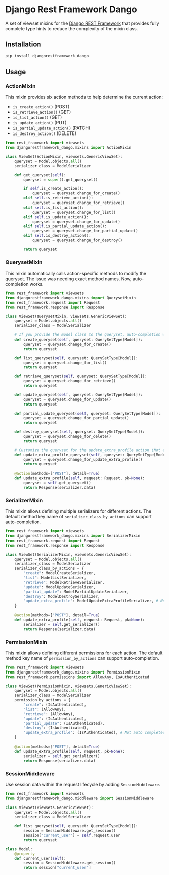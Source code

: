 # Django Rest Framework Dango

A set of viewset mixins for the [Django REST Framework](https://www.django-rest-framework.org/) that provides fully complete type hints to reduce the complexity of the mixin class.

## Installation

```bash
pip install djangorestframework_dango
```

## Usage

### ActionMixin

This mixin provides six action methods to help determine the current action:

- `is_create_action()` (POST)
- `is_retrieve_action()` (GET)
- `is_list_action()` (GET)
- `is_update_action()` (PUT)
- `is_partial_update_action()` (PATCH)
- `is_destroy_action()` (DELETE)

```python
from rest_framework import viewsets
from djangorestframework_dango.mixins import ActionMixin

class ViewSet(ActionMixin, viewsets.GenericViewSet):
    queryset = Model.objects.all()
    serializer_class = ModelSerializer

    def get_queryset(self):
        queryset = super().get_queryset()

        if self.is_create_action():
            queryset = queryset.change_for_create()
        elif self.is_retrieve_action():
            queryset = queryset.change_for_retrieve()
        elif self.is_list_action():
            queryset = queryset.change_for_list()
        elif self.is_update_action():
            queryset = queryset.change_for_update()
        elif self.is_partial_update_action():
            queryset = queryset.change_for_partial_update()
        elif self.is_destroy_action():
            queryset = queryset.change_for_destroy()

        return queryset
```

### QuerysetMixin

This mixin automatically calls action-specific methods to modify the queryset. The issue was needing exact method names. Now, auto-completion works.

```python
from rest_framework import viewsets
from djangorestframework_dango.mixins import QuerysetMixin
from rest_framework.request import Request
from rest_framework.response import Response

class ViewSet(QuerysetMixin, viewsets.GenericViewSet):
    queryset = Model.objects.all()
    serializer_class = ModelSerializer

    # If you provide the model class to the queryset, auto-completion will work.
    def create_queryset(self, queryset: QuerySetType[Model]):
        queryset = queryset.change_for_create()
        return queryset

    def list_queryset(self, queryset: QuerySetType[Model]):
        queryset = queryset.change_for_list()
        return queryset

    def retrieve_queryset(self, queryset: QuerySetType[Model]):
        queryset = queryset.change_for_retrieve()
        return queryset

    def update_queryset(self, queryset: QuerySetType[Model]):
        queryset = queryset.change_for_update()
        return queryset

    def partial_update_queryset(self, queryset: QuerySetType[Model]):
        queryset = queryset.change_for_partial_update()
        return queryset

    def destroy_queryset(self, queryset: QuerySetType[Model]):
        queryset = queryset.change_for_delete()
        return queryset

    # Customize the queryset for the update_extra_profile action (Not auto completed)
    def update_extra_profile_queryset(self, queryset: QuerySetType[Model]):
        queryset = queryset.change_for_update_extra_profile()
        return queryset

    @action(methods=["POST"], detail=True)
    def update_extra_profile(self, request: Request, pk=None):
        queryset = self.get_queryset()
        return Response(serializer.data)
```

### SerializerMixin

This mixin allows defining multiple serializers for different actions. The default method key name of `serializer_class_by_actions` can support auto-completion.

```python
from rest_framework import viewsets
from djangorestframework_dango.mixins import SerializerMixin
from rest_framework.request import Request
from rest_framework.response import Response

class ViewSet(SerializerMixin, viewsets.GenericViewSet):
    queryset = Model.objects.all()
    serializer_class = ModelSerializer
    serializer_class_by_actions = {
        "create": ModelCreateSerializer,
        "list": ModelListSerializer,
        "retrieve": ModelRetrieveSerializer,
        "update": ModelUpdateSerializer,
        "partial_update": ModelPartialUpdateSerializer,
        "destroy": ModelDestroySerializer,
        "update_extra_profile": ModelUpdateExtraProfileSerializer, # Not auto completed
    }

    @action(methods=["POST"], detail=True)
    def update_extra_profile(self, request: Request, pk=None):
        serializer = self.get_serializer()
        return Response(serializer.data)
```

### PermissionMixin

This mixin allows defining different permissions for each action. The default method key name of `permission_by_actions` can support auto-completion.

```python
from rest_framework import viewsets
from djangorestframework_dango.mixins import PermissionMixin
from rest_framework.permissions import AllowAny, IsAuthenticated

class ViewSet(PermissionMixin, viewsets.GenericViewSet):
    queryset = Model.objects.all()
    serializer_class = ModelSerializer
    permission_by_actions = {
        "create": (IsAuthenticated),
        "list": (AllowAny),
        "retrieve": (AllowAny),
        "update": (IsAuthenticated),
        "partial_update": (IsAuthenticated),
        "destroy": (IsAuthenticated),
        "update_extra_profile": (IsAuthenticated), # Not auto completed
    }

    @action(methods=["POST"], detail=True)
    def update_extra_profile(self, request, pk=None):
        serializer = self.get_serializer()
        return Response(serializer.data)
```

### SessionMiddleware

Use session data within the request lifecycle by adding `SessionMiddleware`.

```python
from rest_framework import viewsets
from djangorestframework_dango.middleware import SessionMiddleware

class ViewSet(viewsets.GenericViewSet):
    queryset = Model.objects.all()
    serializer_class = ModelSerializer

    def list_queryset(self, queryset: QuerySetType[Model]):
        session = SessionMiddleware.get_session()
        session["current_user"] = self.request.user
        return queryset

class Model:
    @property
    def current_user(self):
        session = SessionMiddleware.get_session()
        return session["current_user"]
```
